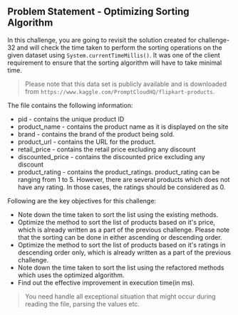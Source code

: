 ## Problem Statement - Optimizing Sorting Algorithm

In this challenge, you are going to revisit the solution created for challenge-32 and will check the time taken to perform the sorting operations on the given dataset using `System.currentTimeMillis()`. It was one of the client requirement to ensure that the sorting algorithm will have to take minimal time. 

> Please note that this data set is publicly available and is downloaded from `https://www.kaggle.com/PromptCloudHQ/flipkart-products`.

The file contains the following information:
- pid - contains the unique product ID
- product_name - contains the product name as it is displayed on the site
- brand - contains the brand of the product being sold.
- product_url - contains the URL for the product.
- retail_price - contains the retail price excluding any discount
- discounted_price - contains the discounted price excluding any discount
- product_rating - contains the product_ratings. product_rating can be ranging from 1 to 5. However, there are several products which does not have any rating. In those cases, the ratings should be considered as 0.

Following are the key objectives for this challenge:

- Note down the time taken to sort the list using the existing methods.
- Optimize the method to sort the list of products based on it's price, which is already written as a part of the previous challenge. Please note that the sorting can be done in either ascending or descending order.
- Optimize the method to sort the list of products based on it's ratings in descending order only, which is already written as a part of the previous challenge.
- Note down the time taken to sort the list using the refactored methods which uses the optimized algorithm.
- Find out the effective improvement in execution time(in ms).

> You need handle all exceptional situation that might occur during reading the file,
> parsing the values etc.
